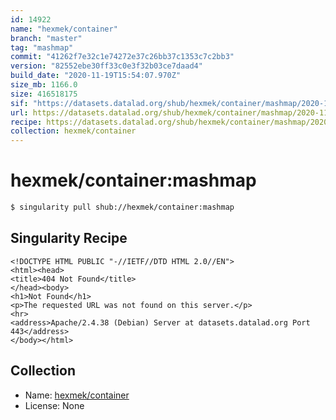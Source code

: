 ```yaml
---
id: 14922
name: "hexmek/container"
branch: "master"
tag: "mashmap"
commit: "41262f7e32c1e74272e37c26bb37c1353c7c2bb3"
version: "82552ebe30ff33c0e3f32b03ce7daad4"
build_date: "2020-11-19T15:54:07.970Z"
size_mb: 1166.0
size: 416518175
sif: "https://datasets.datalad.org/shub/hexmek/container/mashmap/2020-11-19-41262f7e-82552ebe/82552ebe30ff33c0e3f32b03ce7daad4.sif"
url: https://datasets.datalad.org/shub/hexmek/container/mashmap/2020-11-19-41262f7e-82552ebe/
recipe: https://datasets.datalad.org/shub/hexmek/container/mashmap/2020-11-19-41262f7e-82552ebe/Singularity
collection: hexmek/container
---
```


# hexmek/container:mashmap

```bash
$ singularity pull shub://hexmek/container:mashmap
```

## Singularity Recipe

```singularity
<!DOCTYPE HTML PUBLIC "-//IETF//DTD HTML 2.0//EN">
<html><head>
<title>404 Not Found</title>
</head><body>
<h1>Not Found</h1>
<p>The requested URL was not found on this server.</p>
<hr>
<address>Apache/2.4.38 (Debian) Server at datasets.datalad.org Port 443</address>
</body></html>
```

## Collection

 - Name: [hexmek/container](https://github.com/hexmek/container)
 - License: None

